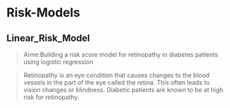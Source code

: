 # Risk-Models

## Linear_Risk_Model

> Aime:Building a risk score model for retinopathy in diabetes patients using logistic regression

> Retinopathy is an eye condition that causes changes to the blood vessels in the part of the eye called the retina. This often leads to vision changes or blindness.
> Diabetic patients are known to be at high risk for retinopathy.

